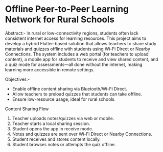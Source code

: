 # Offline Peer-to-Peer Learning Network for Rural Schools
Abstract:-
In rural or low-connectivity regions, students often lack consistent internet access for learning resources. This project aims to develop a hybrid Flutter-based solution that allows teachers to share study materials and quizzes offline with students using Wi-Fi Direct or Nearby Connections.
The system includes a web portal (for teachers to upload content), a mobile app for students to receive and view shared content, and a quiz mode for assessments—all done without the internet, making learning more accessible in remote settings.

Objectives:-

- Enable offline content sharing via Bluetooth/Wi-Fi Direct.
- Allow teachers to preload quizzes that students can take offline.
- Ensure low-resource usage, ideal for rural schools.

Content Sharing Flow

1. Teacher uploads notes/quizzes via web or mobile.
2. Teacher starts a local sharing session.
3. Student opens the app in receive mode.
4. Notes and quizzes are sent over Wi-Fi Direct or Nearby Connections.
5. Student receives and stores content locally.
6. Student browses notes or attempts the quiz offline.
